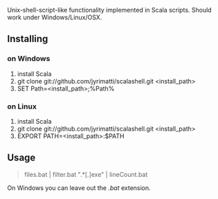 Unix-shell-script-like functionality implemented in Scala scripts. Should work under Windows/Linux/OSX.

## Installing

### on Windows

<ol>
<li>install Scala</li>
<li>git clone git://github.com/jyrimatti/scalashell.git &lt;install_path&gt;</li>
<li>SET Path=&lt;install_path&gt;;%Path%</li>
</ol>

### on Linux

<ol>
<li>install Scala</li>
<li>git clone git://github.com/jyrimatti/scalashell.git &lt;install_path&gt;</li>
<li>EXPORT PATH=&lt;install_path&gt;:$PATH</li>
</ol>

## Usage

> files.bat | filter.bat ".*[.]exe" | lineCount.bat

On Windows you can leave out the _.bat_ extension.
